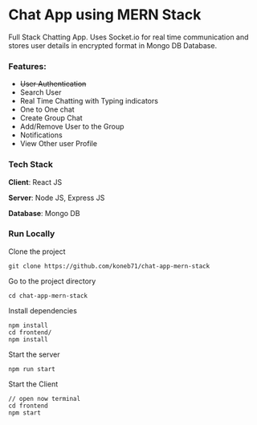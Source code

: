 # Chat App using MERN Stack
Full Stack Chatting App. Uses Socket.io for real time communication and stores user details in encrypted format in Mongo DB Database.

### Features:
- ~~User Authentication~~
- Search User
- Real Time Chatting with Typing indicators
- One to One chat
- Create Group Chat
- Add/Remove User to the Group
- Notifications
- View Other user Profile

### Tech Stack
**Client**: React JS

**Server**: Node JS, Express JS

**Database**: Mongo DB


### Run Locally

Clone the project

```shell
git clone https://github.com/koneb71/chat-app-mern-stack
```

Go to the project directory

```shell
cd chat-app-mern-stack
```

Install dependencies

```shell
npm install
cd frontend/
npm install
```

Start the server

```shell
npm run start
```

Start the Client

```shell
// open now terminal
cd frontend
npm start
```